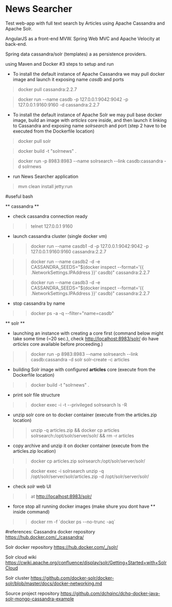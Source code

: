 # News Searcher

Test web-app with full text search by Articles using Apache Cassandra and Apache Solr.

AngularJS as a front-end MVW. Spring Web MVC and Apache Velocity at back-end.

Spring data cassandra/solr (templates) a as persistence providers.

using Maven and Docker 
#3 steps to setup and run

* To install the default instance of Apache Cassandra we may pull docker image and launch it exposing name *casdb* and ports

> docker pull cassandra:2.2.7

> docker run --name casdb -p 127.0.0.1:9042:9042 -p 127.0.0.1:9160:9160 -d cassandra:2.2.7

* To install the default instance of Apache Solr we may pull base docker image, build an image with *articles* core inside, and then launch it linking to Cassandra and exposing name *solrsearch* and port (step 2 have to be executed from the Dockerfile location)

> docker pull solr

> docker build -t "solrnews" .

> docker run -p 8983:8983 --name solrsearch --link casdb:cassandra -d solrnews

* run News Searcher application

> mvn clean install jetty:run

#useful bash

** cassandra **

* check cassandra connection ready

>> telnet 127.0.0.1 9160

* launch cassandra cluster (single docker vm)

>> docker run --name casdb1 -d -p 127.0.0.1:9042:9042 -p 127.0.0.1:9160:9160 cassandra:2.2.7

>> docker run --name casdb2 -d -e CASSANDRA_SEEDS="$(docker inspect --format='{{ .NetworkSettings.IPAddress }}' casdb)" cassandra:2.2.7

>> docker run --name casdb3 -d -e CASSANDRA_SEEDS="$(docker inspect --format='{{ .NetworkSettings.IPAddress }}' casdb)" cassandra:2.2.7

* stop cassandra by name

>> docker ps -a -q --filter="name=casdb"

** solr **
* launching an instance with creating a core first (command below might take some time (~20 sec.), check <http://localhost:8983/solr/> do have *articles* core available before proceeding.)

>> docker run -p 8983:8983 --name solrsearch --link casdb:cassandra -d solr solr-create -c articles

* building Solr image with configured **articles** core (execute from the Dockerfile location)

>> docker build -t "solrnews" .

* print solr file structure

>> docker exec -i -t --privileged solrsearch ls -R

* unzip solr core on to docker container (execute from the articles.zip location)

>> unzip -q articles.zip && docker cp articles solrsearch:/opt/solr/server/solr/ && rm -r articles

* copy archive and unzip it on docker container (execute from the articles.zip location)

>> docker cp articles.zip solrsearch:/opt/solr/server/solr/

>> docker exec -i solrsearch unzip -q /opt/solr/server/solr/articles.zip -d /opt/solr/server/solr/

* check *solr* web UI

>> at <http://localhost:8983/solr/>

* force stop all running docker images (make shure you dont have **\** inside command)

>> docker rm -f \`docker ps --no-trunc -aq\`

#references:
Cassandra docker repository <https://hub.docker.com/_/cassandra/>

Solr docker repository <https://hub.docker.com/_/solr/>

Solr cloud wiki <https://cwiki.apache.org/confluence/display/solr/Getting+Started+with+SolrCloud>

Solr cluster <https://github.com/docker-solr/docker-solr/blob/master/docs/docker-networking.md>

Source project repository <https://github.com/dchqinc/dchq-docker-java-solr-mongo-cassandra-example>
